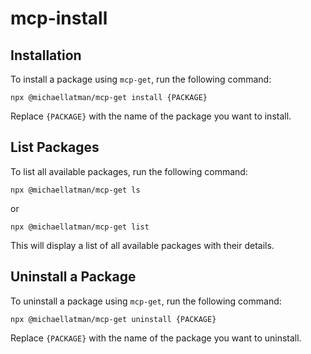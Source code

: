 # mcp-install

## Installation

To install a package using `mcp-get`, run the following command:

```
npx @michaellatman/mcp-get install {PACKAGE}
```

Replace `{PACKAGE}` with the name of the package you want to install.

## List Packages

To list all available packages, run the following command:

```
npx @michaellatman/mcp-get ls
```

or

```
npx @michaellatman/mcp-get list
```

This will display a list of all available packages with their details.

## Uninstall a Package

To uninstall a package using `mcp-get`, run the following command:

```
npx @michaellatman/mcp-get uninstall {PACKAGE}
```

Replace `{PACKAGE}` with the name of the package you want to uninstall.
